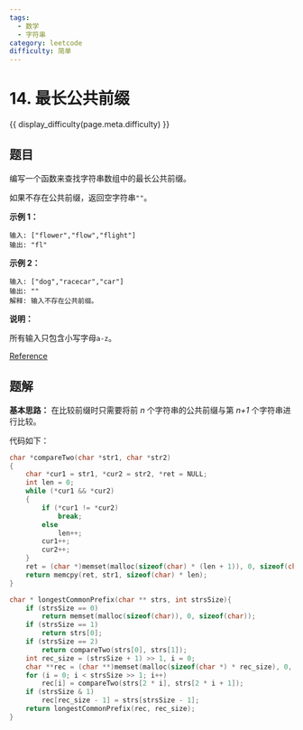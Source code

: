 ```yaml
---
tags:
  - 数学
  - 字符串
category: leetcode
difficulty: 简单
---
```


# 14. 最长公共前缀

{{ display_difficulty(page.meta.difficulty) }}

## 题目

编写一个函数来查找字符串数组中的最长公共前缀。

如果不存在公共前缀，返回空字符串`""`。

**示例 1：**

```
输入: ["flower","flow","flight"]
输出: "fl"
```

**示例 2：**

```
输入: ["dog","racecar","car"]
输出: ""
解释: 输入不存在公共前缀。
```

**说明：**

所有输入只包含小写字母`a-z`。

[Reference](https://leetcode-cn.com/problems/longest-common-prefix)

## 题解

**基本思路：** 在比较前缀时只需要将前 *n* 个字符串的公共前缀与第 *n+1* 个字符串进行比较。

代码如下：

```c
char *compareTwo(char *str1, char *str2)
{
    char *cur1 = str1, *cur2 = str2, *ret = NULL;
    int len = 0;
    while (*cur1 && *cur2)
    {
        if (*cur1 != *cur2)
            break;
        else
            len++;
        cur1++;
        cur2++;
    }
    ret = (char *)memset(malloc(sizeof(char) * (len + 1)), 0, sizeof(char) * (len + 1));
    return memcpy(ret, str1, sizeof(char) * len);
}

char * longestCommonPrefix(char ** strs, int strsSize){
    if (strsSize == 0)
        return memset(malloc(sizeof(char)), 0, sizeof(char));
    if (strsSize == 1)
        return strs[0];
    if (strsSize == 2)
        return compareTwo(strs[0], strs[1]);
    int rec_size = (strsSize + 1) >> 1, i = 0;
    char **rec = (char **)memset(malloc(sizeof(char *) * rec_size), 0, sizeof(char *) * rec_size);
    for (i = 0; i < strsSize >> 1; i++)
        rec[i] = compareTwo(strs[2 * i], strs[2 * i + 1]);
    if (strsSize & 1)
        rec[rec_size - 1] = strs[strsSize - 1];
    return longestCommonPrefix(rec, rec_size);
}
```
